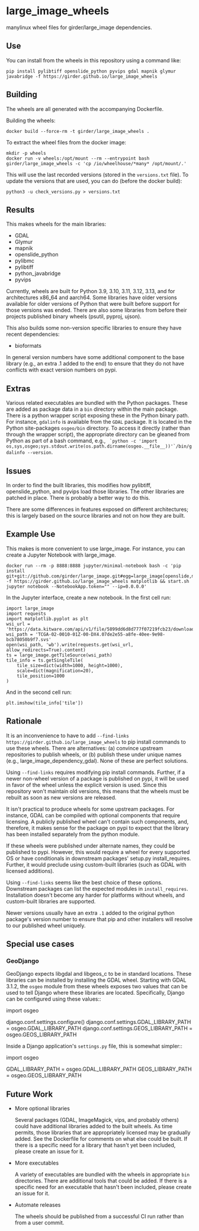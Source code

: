 # large_image_wheels

manylinux wheel files for girder/large_image dependencies.

## Use

You can install from the wheels in this repository using a command like:
```
pip install pylibtiff openslide_python pyvips gdal mapnik glymur javabridge -f https://girder.github.io/large_image_wheels
```

## Building

The wheels are all generated with the accompanying Dockerfile.

Building the wheels:
```
docker build --force-rm -t girder/large_image_wheels .
```

To extract the wheel files from the docker image:
```
mkdir -p wheels
docker run -v wheels:/opt/mount --rm --entrypoint bash girder/large_image_wheels -c 'cp /io/wheelhouse/*many* /opt/mount/.'
```

This will use the last recorded versions (stored in the `versions.txt` file).  To update the versions that are used, you can do (before the docker build):
```
python3 -u check_versions.py > versions.txt
```

## Results

This makes wheels for the main libraries:
- GDAL
- Glymur
- mapnik
- openslide_python
- pylibmc
- pylibtiff
- python_javabridge
- pyvips

Currently, wheels are built for Python 3.9, 3.10, 3.11, 3.12, 3.13, and for architectures x86_64 and aarch64.  Some libraries have older versions available for older versions of Python that were built before support for those versions was ended.  There are also some libraries from before their projects published binary wheels (psutil, pyproj, ujson).

This also builds some non-version specific libraries to ensure they have recent dependencies:
- bioformats

In general version numbers have some additional component to the base library (e.g., an extra .1 added to the end) to ensure that they do not have conflicts with exact version numbers on pypi.

## Extras

Various related executables are bundled with the Python packages.  These are added as package data in a `bin` directory within the main package.  There is a python wrapper script exposing these in the Python binary path.  For instance, `gdalinfo` is available from the `GDAL` package.  It is located in the Python site-packages `osgeo/bin` directory.  To access it directly (rather than through the wrapper script), the appropriate directory can be gleaned from Python as part of a bash command, e.g., `` `python -c 'import os,sys,osgeo;sys.stdout.write(os.path.dirname(osgeo.__file__))'`/bin/gdalinfo --version``.

## Issues

In order to find the built libraries, this modifies how pylibtiff, openslide_python, and pyvips load those libraries.  The other libraries are patched in place.  There is probably a better way to do this.

There are some differences in features exposed on different architectures; this is largely based on the source libraries and not on how they are built.

## Example Use

This makes is more convenient to use large_image.  For instance, you can create a Jupyter Notebook with large_image.

```
docker run --rm -p 8888:8888 jupyter/minimal-notebook bash -c 'pip install git+git://github.com/girder/large_image.git#egg=large_image[openslide,mapnik] -f https://girder.github.io/large_image_wheels matplotlib && start.sh jupyter notebook --NotebookApp.token="" --ip=0.0.0.0'
```

In the Jupyter interface, create a new notebook.  In the first cell run:
```
import large_image
import requests
import matplotlib.pyplot as plt
wsi_url = 'https://data.kitware.com/api/v1/file/5899dd6d8d777f07219fcb23/download'
wsi_path = 'TCGA-02-0010-01Z-00-DX4.07de2e55-a8fe-40ee-9e98-bcb78050b9f7.svs'
open(wsi_path, 'wb').write(requests.get(wsi_url, allow_redirects=True).content)
ts = large_image.getTileSource(wsi_path)
tile_info = ts.getSingleTile(
    tile_size=dict(width=1000, height=1000),
    scale=dict(magnification=20),
    tile_position=1000
)
```
And in the second cell run:
```
plt.imshow(tile_info['tile'])
```

## Rationale

It is an inconvenience to have to add `--find-links https://girder.github.io/large_image_wheels` to pip install commands to use these wheels.  There are alternatives: (a) convince upstream repositories to publish wheels, or (b) publish these under unique names (e.g., large_image_dependency_gdal).  None of these are perfect solutions.  

Using `--find-links` requires modifying pip install commands.  Further, if a newer non-wheel version of a package is published on pypi, it will be used in favor of the wheel unless the explicit version is used.  Since this repository won't maintain old versions, this means that the wheels must be rebuilt as soon as new versions are released.

It isn't practical to produce wheels for some upstream packages.  For instance, GDAL can be compiled with optional components that require licensing.  A publicly published wheel can't contain such components, and, therefore, it makes sense for the package on pypi to expect that the library has been installed separately from the python module.

If these wheels were published under alternate names, they could be published to pypi.  However, this would require a wheel for every supported OS or have conditionals in downstream packages' setup.py install_requires.  Further, it would preclude using custom-built libraries (such as GDAL with licensed additions).

Using `--find-links` seems like the best choice of these options.  Downstream packages can list the expected modules in `install_requires`.  Installation doesn't become any harder for platforms without wheels, and custom-built libraries are supported.

Newer versions usually have an extra `.1` added to the original python package's version number to ensure that pip and other installers will resolve to our published wheel uniquely.

## Special use cases

### GeoDjango

GeoDjango expects libgdal and libgeos_c to be in standard locations.  These libraries can be installed by installing the GDAL wheel.  Starting with GDAL 3.1.2, the `osgeo` module from these wheels exposes two values that can be used to tell Django where these libraries are located.  Specifically, Django can be configured using these values::

  import osgeo

  django.conf.settings.configure()
  django.conf.settings.GDAL_LIBRARY_PATH = osgeo.GDAL_LIBRARY_PATH
  django.conf.settings.GEOS_LIBRARY_PATH = osgeo.GEOS_LIBRARY_PATH

Inside a Django application's `settings.py` file, this is somewhat simpler::

  import osgeo

  GDAL_LIBRARY_PATH = osgeo.GDAL_LIBRARY_PATH
  GEOS_LIBRARY_PATH = osgeo.GEOS_LIBRARY_PATH

## Future Work

- More optional libraries

  Several packages (GDAL, ImageMagick, vips, and probably others) could have additional libraries added to the built wheels.  As time permits, those libraries that are appropriately licensed may be gradually added.  See the Dockerfile for comments on what else could be built.  If there is a specific need for a library that hasn't yet been included, please create an issue for it.

- More executables

  A variety of executables are bundled with the wheels in appropriate `bin` directories.  There are additional tools that could be added.  If there is a specific need for an executable that hasn't been included, please create an issue for it.

- Automate releases

  The wheels should be published from a successful CI run rather than from a user commit.

